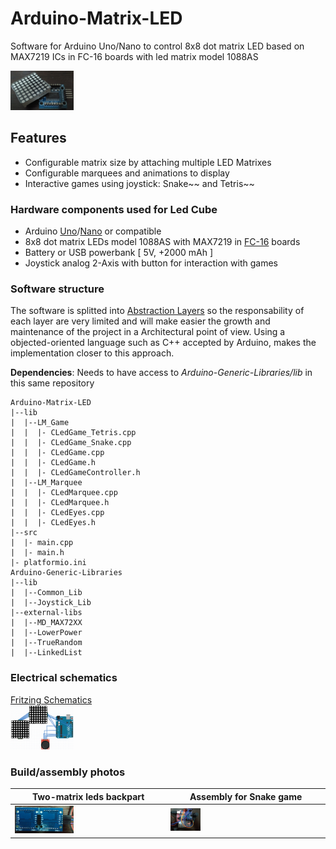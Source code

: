# Arduino-Matrix-LED

Software for Arduino Uno/Nano to control 8x8 dot matrix LED based on MAX7219 ICs in FC-16 boards with led matrix model 1088AS

<img src="doc/img/fc-16_1088AS.jpg" width="20%" alt="FC-16_1088AS">

## Features
- Configurable matrix size by attaching multiple LED Matrixes
- Configurable marquees and animations to display
- Interactive games using joystick: Snake~~ and Tetris~~

### Hardware components used for Led Cube

- Arduino [Uno](https://store.arduino.cc/arduino-uno-rev3)/[Nano](https://store.arduino.cc/arduino-nano) or compatible
- 8x8 dot matrix LEDs model 1088AS with MAX7219 in [FC-16](https://majicdesigns.github.io/MD_MAX72XX/page_f_c16.html) boards
- Battery or USB powerbank [ 5V,  +2000 mAh ]
- Joystick analog 2-Axis with button for interaction with games

### Software structure

The software is splitted into [Abstraction Layers](https://en.wikipedia.org/wiki/Abstraction_layer) so the responsability of each layer are very limited and will make easier the growth and maintenance of the project in a Architectural point of view. Using a objected-oriented language such as C++ accepted by Arduino, makes the implementation closer to this approach.

**Dependencies**: Needs to have access to _Arduino-Generic-Libraries/lib_ in this same repository
```
Arduino-Matrix-LED
|--lib
|  |--LM_Game
|  |  |- CLedGame_Tetris.cpp
|  |  |- CLedGame_Snake.cpp
|  |  |- CLedGame.cpp
|  |  |- CLedGame.h
|  |  |- CLedGameController.h
|  |--LM_Marquee
|  |  |- CLedMarquee.cpp
|  |  |- CLedMarquee.h
|  |  |- CLedEyes.cpp
|  |  |- CLedEyes.h
|--src
|  |- main.cpp
|  |- main.h
|- platformio.ini
Arduino-Generic-Libraries
|--lib
|  |--Common_Lib
|  |--Joystick_Lib
|--external-libs
|  |--MD_MAX72XX
|  |--LowerPower
|  |--TrueRandom
|  |--LinkedList
```

### Electrical schematics
[Fritzing Schematics](doc/sketch.fzz)
<br/>
<img src="doc/img/schematics.png" width="20%" alt="2leds_matrix">

### Build/assembly photos
| **Two-matrix leds backpart** | **Assembly for Snake game** |
| ----------- | ------------------- |
| <img src="doc/img/fc-16_2leds_matrix.jpg" width="40%" alt="2leds_matrix"> | <img src="doc/img/snake_assembly.jpg" width="20%" alt="Snake_assembly"> |